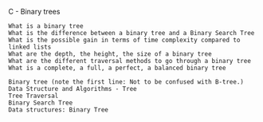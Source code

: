 C - Binary trees

    What is a binary tree
    What is the difference between a binary tree and a Binary Search Tree
    What is the possible gain in terms of time complexity compared to linked lists
    What are the depth, the height, the size of a binary tree
    What are the different traversal methods to go through a binary tree
    What is a complete, a full, a perfect, a balanced binary tree

    Binary tree (note the first line: Not to be confused with B-tree.)
    Data Structure and Algorithms - Tree
    Tree Traversal
    Binary Search Tree
    Data structures: Binary Tree
